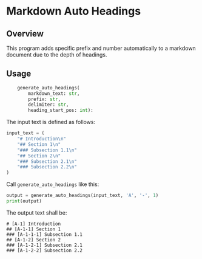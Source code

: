 # Markdown Auto Headings

## Overview
This program adds specific prefix and number automatically to a markdown document due to the depth of headings.

## Usage
```python
    generate_auto_headings(
        markdown_text: str,
        prefix: str,
        delimiter: str,
        heading_start_pos: int):
```

The input text is defined as follows:

```python
input_text = (
    "# Introduction\n"
    "## Section 1\n"
    "### Subsection 1.1\n"
    "## Section 2\n"
    "### Subsection 2.1\n"
    "### Subsection 2.2\n"
)
```

Call ```generate_auto_headings``` like this:
```python
output = generate_auto_headings(input_text, 'A', '-', 1)
print(output)
```

The output text shall be:
```shell
# [A-1] Introduction
## [A-1-1] Section 1
### [A-1-1-1] Subsection 1.1
## [A-1-2] Section 2
### [A-1-2-1] Subsection 2.1
### [A-1-2-2] Subsection 2.2
```
